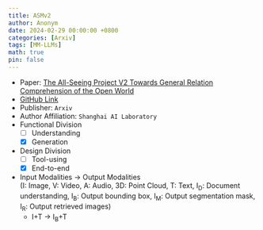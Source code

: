 ```yaml
---
title: ASMv2
author: Anonym
date: 2024-02-29 00:00:00 +0800
categories: [Arxiv]
tags: [MM-LLMs]
math: true
pin: false
---
```


- Paper: [The All-Seeing Project V2 Towards General Relation Comprehension of the Open World](https://arxiv.org/pdf/2402.19474.pdf)
- [GitHub Link](https://github.com/OpenGVLab/all-seeing)
- Publisher: `Arxiv`
- Author Affiliation: `Shanghai AI Laboratory`
- Functional Division
  + [ ] Understanding
  + [x] Generation
- Design Division
  + [ ] Tool-using
  + [x] End-to-end
- Input Modalities $\rightarrow$ Output Modalities <br />(I: Image, V: Video, A: Audio, 3D: Point Cloud, T: Text, I<sub>D</sub>: Document understanding, I<sub>B</sub>: Output bounding box, I<sub>M</sub>: Output segmentation mask, I<sub>R</sub>: Output retrieved images)
  + I+T $\rightarrow$ I<sub>B</sub>+T

